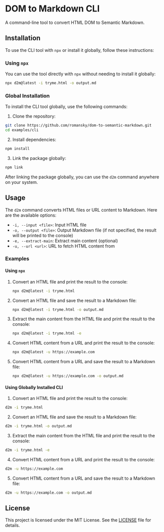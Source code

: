 # DOM to Markdown CLI

A command-line tool to convert HTML DOM to Semantic Markdown.

## Installation

To use the CLI tool with `npx` or install it globally, follow these instructions:

### Using `npx`

You can use the tool directly with `npx` without needing to install it globally:

```sh
npx d2m@latest -i tryme.html -o output.md
```

### Global Installation

To install the CLI tool globally, use the following commands:

1. Clone the repository:

```sh
git clone https://github.com/romansky/dom-to-semantic-markdown.git
cd examples/cli
```

2. Install dependencies:

```sh
npm install
```

3. Link the package globally:

```sh
npm link
```

After linking the package globally, you can use the `d2m` command anywhere on your system.

## Usage

The `d2m` command converts HTML files or URL content to Markdown. Here are the available options:

- `-i, --input <file>`: Input HTML file
- `-o, --output <file>`: Output Markdown file (if not specified, the result will be printed to the console)
- `-e, --extract-main`: Extract main content (optional)
- `-u, --url <url>`: URL to fetch HTML content from

### Examples

#### Using `npx`

1. Convert an HTML file and print the result to the console:

    ```sh
    npx d2m@latest -i tryme.html
    ```

2. Convert an HTML file and save the result to a Markdown file:

    ```sh
    npx d2m@latest -i tryme.html -o output.md
    ```

3. Extract the main content from the HTML file and print the result to the console:

    ```sh
    npx d2m@latest -i tryme.html -e
    ```

4. Convert HTML content from a URL and print the result to the console:

    ```sh
    npx d2m@latest -u https://example.com
    ```

5. Convert HTML content from a URL and save the result to a Markdown file:

    ```sh
    npx d2m@latest -u https://example.com -o output.md
    ```

#### Using Globally Installed CLI

1. Convert an HTML file and print the result to the console:

```sh
d2m -i tryme.html
```

2. Convert an HTML file and save the result to a Markdown file:

```sh
d2m -i tryme.html -o output.md
```

3. Extract the main content from the HTML file and print the result to the console:

```sh
d2m -i tryme.html -e
```

4. Convert HTML content from a URL and print the result to the console:

```sh
d2m -u https://example.com
```

5. Convert HTML content from a URL and save the result to a Markdown file:

```sh
d2m -u https://example.com -o output.md
```

## License

This project is licensed under the MIT License. See the [LICENSE](LICENSE) file for details.
